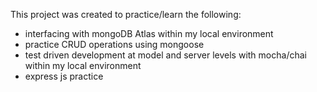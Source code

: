 This project was created to practice/learn the following:

- interfacing with mongoDB Atlas within my local environment
- practice CRUD operations using mongoose
- test driven development at model and server levels with mocha/chai within my local environment
- express js practice